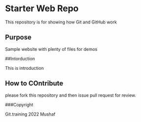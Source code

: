 # Starter Web Repo

This repository is for showing how Git and GitHub work

## Purpose

Sample website with plenty of files for demos

##Intorduction

This is introduction 

## How to COntribute 


please fork this repository and then issue pull request for review.

###Copyright

Git.training 2022 Mushaf